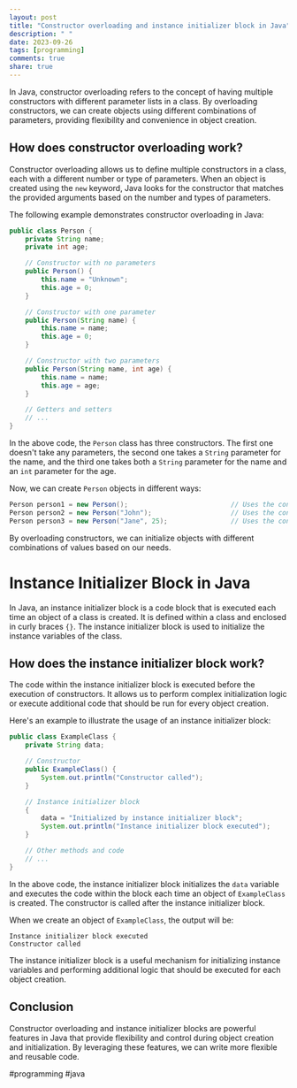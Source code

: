 ```yaml
---
layout: post
title: "Constructor overloading and instance initializer block in Java"
description: " "
date: 2023-09-26
tags: [programming]
comments: true
share: true
---
```


In Java, constructor overloading refers to the concept of having multiple constructors with different parameter lists in a class. By overloading constructors, we can create objects using different combinations of parameters, providing flexibility and convenience in object creation.

## How does constructor overloading work?

Constructor overloading allows us to define multiple constructors in a class, each with a different number or type of parameters. When an object is created using the `new` keyword, Java looks for the constructor that matches the provided arguments based on the number and types of parameters.

The following example demonstrates constructor overloading in Java:

```java
public class Person {
    private String name;
    private int age;

    // Constructor with no parameters
    public Person() {
        this.name = "Unknown";
        this.age = 0;
    }

    // Constructor with one parameter
    public Person(String name) {
        this.name = name;
        this.age = 0;
    }

    // Constructor with two parameters
    public Person(String name, int age) {
        this.name = name;
        this.age = age;
    }

    // Getters and setters
    // ...
}
```

In the above code, the `Person` class has three constructors. The first one doesn't take any parameters, the second one takes a `String` parameter for the name, and the third one takes both a `String` parameter for the name and an `int` parameter for the age.

Now, we can create `Person` objects in different ways:

```java
Person person1 = new Person();                          // Uses the constructor with no parameters
Person person2 = new Person("John");                    // Uses the constructor with one parameter
Person person3 = new Person("Jane", 25);                // Uses the constructor with two parameters
```

By overloading constructors, we can initialize objects with different combinations of values based on our needs.

# Instance Initializer Block in Java

In Java, an instance initializer block is a code block that is executed each time an object of a class is created. It is defined within a class and enclosed in curly braces `{}`. The instance initializer block is used to initialize the instance variables of the class.

## How does the instance initializer block work?

The code within the instance initializer block is executed before the execution of constructors. It allows us to perform complex initialization logic or execute additional code that should be run for every object creation.

Here's an example to illustrate the usage of an instance initializer block:

```java
public class ExampleClass {
    private String data;

    // Constructor
    public ExampleClass() {
        System.out.println("Constructor called");
    }

    // Instance initializer block
    {
        data = "Initialized by instance initializer block";
        System.out.println("Instance initializer block executed");
    }

    // Other methods and code
    // ...
}
```

In the above code, the instance initializer block initializes the `data` variable and executes the code within the block each time an object of `ExampleClass` is created. The constructor is called after the instance initializer block.

When we create an object of `ExampleClass`, the output will be:

```
Instance initializer block executed
Constructor called
```

The instance initializer block is a useful mechanism for initializing instance variables and performing additional logic that should be executed for each object creation.

## Conclusion

Constructor overloading and instance initializer blocks are powerful features in Java that provide flexibility and control during object creation and initialization. By leveraging these features, we can write more flexible and reusable code.

#programming #java